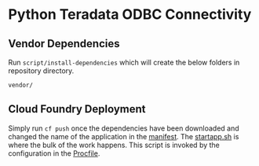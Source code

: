 # Python Teradata ODBC Connectivity

## Vendor Dependencies
Run `script/install-dependencies` which will create the below folders in repository directory.

```
vendor/
```

## Cloud Foundry Deployment
Simply run `cf push` once the dependencies have been downloaded and changed the
name of the application in the [manifest](manifest.yml). The [startapp.sh](script/statapp.sh)
is where the bulk of the work happens. This script is invoked by the configuration in
the [Procfile](Procfile). 
